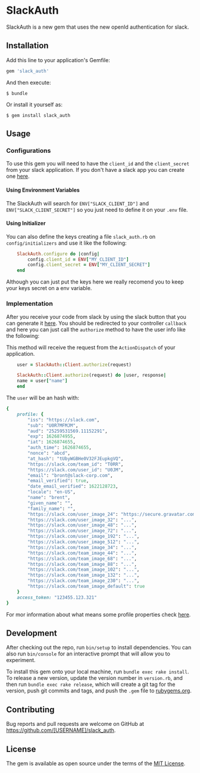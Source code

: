 # SlackAuth

SlackAuth is a new gem that uses the new openId authentication for slack.

## Installation

Add this line to your application's Gemfile:

```ruby
gem 'slack_auth'
```

And then execute:

    $ bundle

Or install it yourself as:

    $ gem install slack_auth

## Usage

### Configurations

To use this gem you will need to have the `client_id` and the `client_secret` from your slack application.
If you don't have a slack app you can create one [here](https://api.slack.com/apps/).

#### Using Environment Variables

The SlackAuth will search for `ENV["SLACK_CLIENT_ID"]` and `ENV["SLACK_CLIENT_SECRET"]` so you just need to define it on your `.env` file.

#### Using Initializer

You can also define the keys creating a file `slack_auth.rb` on `config/initializers` and use it like the following:

```ruby
    SlackAuth.configure do |config|
        config.client_id = ENV["MY_CLIENT_ID"]
        config.client_secret = ENV["MY_CLIENT_SECRET"]
    end
```

Although you can just put the keys here we really recomend you to keep your keys secret on a env variable.

### Implementation

After you receive your code from slack by using the slack button that you can generate it [here](https://api.slack.com/authentication/sign-in-with-slack#generator).
You should be redirected to your controller `callback` and here you can just call the `authorize` method to have the user info like the following:

This method will receive the request from the `ActionDispatch` of your application.

```ruby
    user = SlackAuth::Client.authorize(request)
```

```ruby
    SlackAuth::Client.authorize(request) do |user, response|
    name = user["name"]
    end
```

The `user` will be an hash with:

```ruby
{
    profile: {
        "iss": "https://slack.com",
        "sub": "U0R7MFMJM",
        "aud": "25259531569.11152291",
        "exp": 1626874955,
        "iat": 1626874655,
        "auth_time": 1626874655,
        "nonce": "abcd",
        "at_hash": "tUbyWGBHe0V32FJEupkgVQ",
        "https://slack.com/team_id": "T0RR",
        "https://slack.com/user_id": "U0JM",
        "email": "bront@slack-corp.com",
        "email_verified": true,
        "date_email_verified": 1622128723,
        "locale": "en-US",
        "name": "brent",
        "given_name": "",
        "family_name": "",
        "https://slack.com/user_image_24": "https://secure.gravatar.com/avatar/bc.png",
        "https://slack.com/user_image_32": "...",
        "https://slack.com/user_image_48": "...",
        "https://slack.com/user_image_72": "...",
        "https://slack.com/user_image_192": "...",
        "https://slack.com/user_image_512": "...",
        "https://slack.com/team_image_34": "...",
        "https://slack.com/team_image_44": "...",
        "https://slack.com/team_image_68": "...",
        "https://slack.com/team_image_88": "...",
        "https://slack.com/team_image_102": "...",
        "https://slack.com/team_image_132": "...",
        "https://slack.com/team_image_230": "...",
        "https://slack.com/team_image_default": true
    }
    access_token: "123455.123.321"
}
```

For mor information about what means some profile properties check [here](https://api.slack.com/methods/openid.connect.token#markdown).

## Development

After checking out the repo, run `bin/setup` to install dependencies. You can also run `bin/console` for an interactive prompt that will allow you to experiment.

To install this gem onto your local machine, run `bundle exec rake install`. To release a new version, update the version number in `version.rb`, and then run `bundle exec rake release`, which will create a git tag for the version, push git commits and tags, and push the `.gem` file to [rubygems.org](https://rubygems.org).

## Contributing

Bug reports and pull requests are welcome on GitHub at https://github.com/[USERNAME]/slack_auth.

## License

The gem is available as open source under the terms of the [MIT License](https://opensource.org/licenses/MIT).
